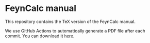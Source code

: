 # FeynCalc manual

This repository contains the TeX version of the FeynCalc manual. 

We use GitHub Actions to automatically generate a PDF file after each commit. You can download it [here](https://github.com/FeynCalc/feyncalc-manual/releases).


